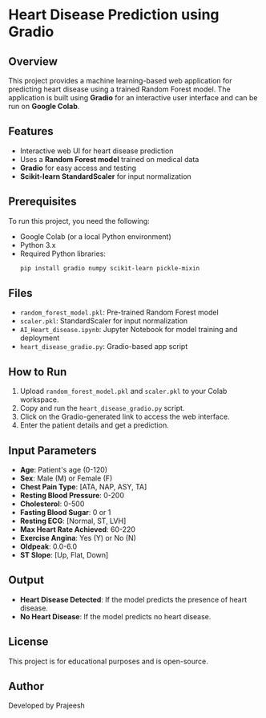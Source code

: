 # Heart Disease Prediction using Gradio

## Overview
This project provides a machine learning-based web application for predicting heart disease using a trained Random Forest model. The application is built using **Gradio** for an interactive user interface and can be run on **Google Colab**.

## Features
- Interactive web UI for heart disease prediction
- Uses a **Random Forest model** trained on medical data
- **Gradio** for easy access and testing
- **Scikit-learn StandardScaler** for input normalization

## Prerequisites
To run this project, you need the following:
- Google Colab (or a local Python environment)
- Python 3.x
- Required Python libraries:
  ```bash
  pip install gradio numpy scikit-learn pickle-mixin
  ```

## Files
- `random_forest_model.pkl`: Pre-trained Random Forest model
- `scaler.pkl`: StandardScaler for input normalization
- `AI_Heart_disease.ipynb`: Jupyter Notebook for model training and deployment
- `heart_disease_gradio.py`: Gradio-based app script

## How to Run
1. Upload `random_forest_model.pkl` and `scaler.pkl` to your Colab workspace.
2. Copy and run the `heart_disease_gradio.py` script.
3. Click on the Gradio-generated link to access the web interface.
4. Enter the patient details and get a prediction.

## Input Parameters
- **Age**: Patient's age (0-120)
- **Sex**: Male (M) or Female (F)
- **Chest Pain Type**: [ATA, NAP, ASY, TA]
- **Resting Blood Pressure**: 0-200
- **Cholesterol**: 0-500
- **Fasting Blood Sugar**: 0 or 1
- **Resting ECG**: [Normal, ST, LVH]
- **Max Heart Rate Achieved**: 60-220
- **Exercise Angina**: Yes (Y) or No (N)
- **Oldpeak**: 0.0-6.0
- **ST Slope**: [Up, Flat, Down]

## Output
- **Heart Disease Detected**: If the model predicts the presence of heart disease.
- **No Heart Disease**: If the model predicts no heart disease.

## License
This project is for educational purposes and is open-source.

## Author
Developed by Prajeesh


